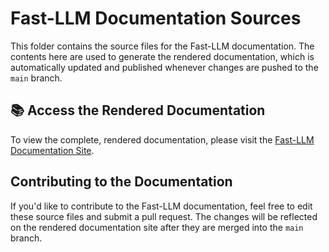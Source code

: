 # Fast-LLM Documentation Sources

This folder contains the source files for the Fast-LLM documentation. The contents here are used to generate the rendered documentation, which is automatically updated and published whenever changes are pushed to the `main` branch.

## 📚 Access the Rendered Documentation

To view the complete, rendered documentation, please visit the [Fast-LLM Documentation Site](https://servicenow.github.io/Fast-LLM).

## Contributing to the Documentation

If you'd like to contribute to the Fast-LLM documentation, feel free to edit these source files and submit a pull request. The changes will be reflected on the rendered documentation site after they are merged into the `main` branch.
